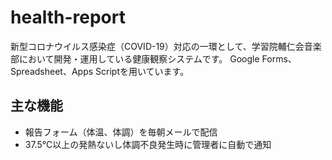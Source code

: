 # health-report
新型コロナウイルス感染症（COVID-19）対応の一環として、学習院輔仁会音楽部において開発・運用している健康観察システムです。
Google Forms、Spreadsheet、Apps Scriptを用いています。
## 主な機能
* 報告フォーム（体温、体調）を毎朝メールで配信
* 37.5℃以上の発熱ないし体調不良発生時に管理者に自動で通知
